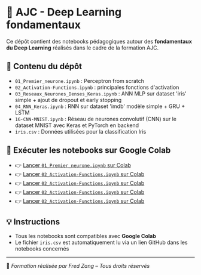 # 🧠 AJC - Deep Learning fondamentaux

Ce dépôt contient des notebooks pédagogiques autour des **fondamentaux du Deep Learning** réalisés dans le cadre de la formation AJC.

## 📁 Contenu du dépôt

- `01_Premier_neurone.ipynb` : Perceptron from scratch
- `02_Activation-Functions.ipynb` : principales fonctions d'activation
- `03_Reseaux_Neurones_Denses_Keras.ipynb` : ANN MLP sur dataset 'iris' simple + ajout de dropout et early stopping
- `04_RNN_Keras.ipynb` : RNN sur dataset 'imdb' modèle simple + GRU + LSTM
- `16-CNN-MNIST.ipynb` : Réseau de neurones convolutif (CNN) sur le dataset MNIST avec Keras et PyTorch en backend
- `iris.csv` : Données utilisées pour la classification Iris

## 🚀 Exécuter les notebooks sur Google Colab

- 👉 [Lancer `01_Premier_neurone.ipynb` sur Colab](https://colab.research.google.com/github/Fred-Zang/AJC-Deep_Learning_fondamentaux/blob/main/01_Premier_neurone.ipynb)
- 👉 [Lancer `02_Activation-Functions.ipynb` sur Colab](https://colab.research.google.com/github/Fred-Zang/AJC-Deep_Learning_fondamentaux/blob/main/02_Activation-Functions.ipynb)
- 👉 [Lancer `02_Activation-Functions.ipynb` sur Colab](https://colab.research.google.com/github/Fred-Zang/AJC-Deep_Learning_fondamentaux/blob/main/03_Reseaux_Neurones_Denses_Keras.ipynb)
- 👉 [Lancer `02_Activation-Functions.ipynb` sur Colab](https://colab.research.google.com/github/Fred-Zang/AJC-Deep_Learning_fondamentaux/blob/main/04_RNN_Keras.ipynb)
- 👉 [Lancer `02_Activation-Functions.ipynb` sur Colab](https://colab.research.google.com/github/Fred-Zang/AJC-Deep_Learning_fondamentaux/blob/main/16-CNN-MNIST.ipynb)

## 💡 Instructions

- Tous les notebooks sont compatibles avec **Google Colab**
- Le fichier `iris.csv` est automatiquement lu via un lien GitHub dans les notebooks concernés

---

📌 *Formation réalisée par Fred Zang – Tous droits réservés*
